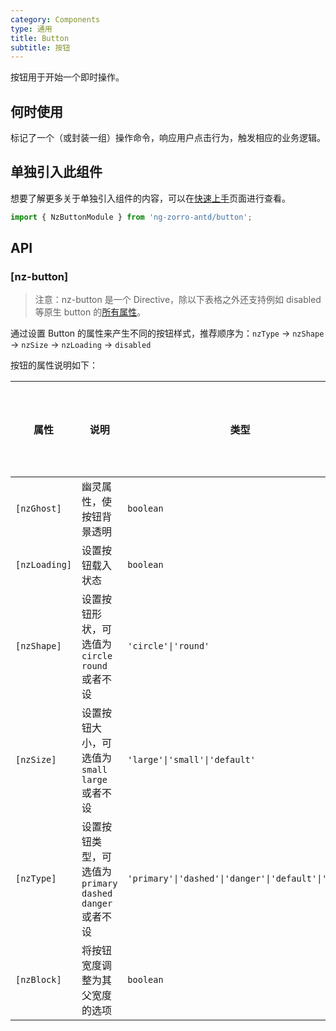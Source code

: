 ```yaml
---
category: Components
type: 通用
title: Button
subtitle: 按钮
---
```


按钮用于开始一个即时操作。

## 何时使用

标记了一个（或封装一组）操作命令，响应用户点击行为，触发相应的业务逻辑。

## 单独引入此组件

想要了解更多关于单独引入组件的内容，可以在[快速上手](/docs/getting-started/zh#单独引入某个组件)页面进行查看。

```ts
import { NzButtonModule } from 'ng-zorro-antd/button';
```

## API

### [nz-button]

> 注意：nz-button 是一个 Directive，除以下表格之外还支持例如 disabled 等原生 button 的[所有属性](https://developer.mozilla.org/zh-CN/docs/Web/HTML/Element/button)。

通过设置 Button 的属性来产生不同的按钮样式，推荐顺序为：`nzType` -> `nzShape` -> `nzSize` -> `nzLoading` -> `disabled`

按钮的属性说明如下：


| 属性 | 说明 | 类型 | 默认值 | 支持全局配置 |
| --- | --- | --- | --- | --- |
| `[nzGhost]` | 幽灵属性，使按钮背景透明 | `boolean` | `false` |
| `[nzLoading]` | 设置按钮载入状态 | `boolean` | `false` |
| `[nzShape]` | 设置按钮形状，可选值为 `circle` `round` 或者不设 | `'circle'\|'round'` | - | |
| `[nzSize]` | 设置按钮大小，可选值为 `small` `large` 或者不设 | `'large'\|'small'\|'default'` | `'default'` | ✅ |
| `[nzType]` | 设置按钮类型，可选值为 `primary` `dashed` `danger` 或者不设 | `'primary'\|'dashed'\|'danger'\|'default'\|'link'` | `'default'` |
| `[nzBlock]` | 将按钮宽度调整为其父宽度的选项 | `boolean` | `false` |
